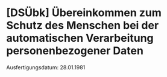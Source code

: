 # [DSÜbk] Übereinkommen zum Schutz des Menschen bei der automatischen Verarbeitung personenbezogener Daten

Ausfertigungsdatum: 28.01.1981

 